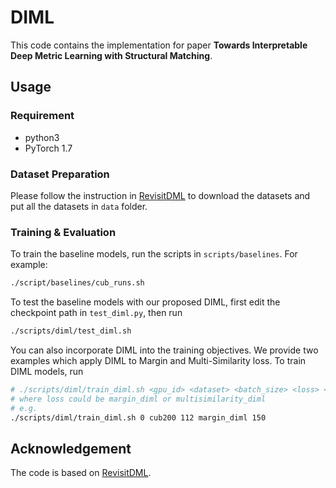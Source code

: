 # DIML

This code contains the implementation for paper **Towards Interpretable Deep Metric Learning with Structural Matching**.

## Usage
### Requirement
- python3
- PyTorch 1.7

### Dataset Preparation
Please follow the instruction in [RevisitDML](https://github.com/Confusezius/Revisiting_Deep_Metric_Learning_PyTorch) to download the datasets and put all the datasets in `data` folder.

### Training & Evaluation
To train the baseline models, run the scripts in `scripts/baselines`. For example:
```bash
./script/baselines/cub_runs.sh
```

To test the baseline models with our proposed DIML, first edit the checkpoint path in `test_diml.py`, then run
```bash
./scripts/diml/test_diml.sh
```

You can also incorporate DIML into the training objectives. We provide two examples which apply DIML to  Margin and Multi-Similarity loss. To train DIML models, run
```bash
# ./scripts/diml/train_diml.sh <gpu_id> <dataset> <batch_size> <loss> <num_epochs>
# where loss could be margin_diml or multisimilarity_diml
# e.g.
./scripts/diml/train_diml.sh 0 cub200 112 margin_diml 150
```

## Acknowledgement
The code is based on [RevisitDML](https://github.com/Confusezius/Revisiting_Deep_Metric_Learning_PyTorch).